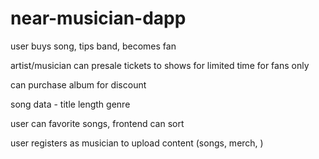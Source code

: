 # near-musician-dapp

user buys song, tips band,  becomes fan

artist/musician can presale tickets to shows for limited time for fans only

can purchase album for discount

song data - title length genre

user can favorite songs, frontend can sort

user registers as musician to upload content (songs, merch, )
